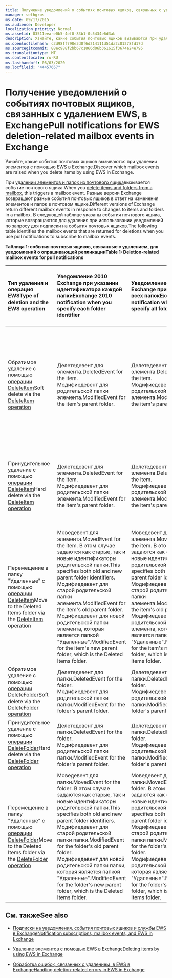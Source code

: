 ```yaml
---
title: Получение уведомлений о событиях почтовых ящиков, связанных с удалением EWS, в Exchange
manager: sethgros
ms.date: 09/17/2015
ms.audience: Developer
localization_priority: Normal
ms.assetid: 83511eea-e0b5-4ef0-83b1-0c5434e6d3ab
description: Узнайте, какие события почтовых ящиков вызываются при удалении элементов с помощью EWS в Exchange.
ms.openlocfilehash: c3d98ff798e3d0f6d214111d51da2c81278fd17d
ms.sourcegitcommit: 88ec988f2bb67c1866d06b361615f3674a24e795
ms.translationtype: MT
ms.contentlocale: ru-RU
ms.lasthandoff: 06/03/2020
ms.locfileid: "44457657"
---
```

# <a name="pull-notifications-for-ews-deletion-related-mailbox-events-in-exchange"></a><span data-ttu-id="ed661-103">Получение уведомлений о событиях почтовых ящиков, связанных с удалением EWS, в Exchange</span><span class="sxs-lookup"><span data-stu-id="ed661-103">Pull notifications for EWS deletion-related mailbox events in Exchange</span></span>

<span data-ttu-id="ed661-104">Узнайте, какие события почтовых ящиков вызываются при удалении элементов с помощью EWS в Exchange.</span><span class="sxs-lookup"><span data-stu-id="ed661-104">Discover which mailbox events are raised when you delete items by using EWS in Exchange.</span></span>
  
<span data-ttu-id="ed661-105">При [удалении элементов и папок из почтового ящика](deleting-items-by-using-ews-in-exchange.md)вызывается событие почтового ящика.</span><span class="sxs-lookup"><span data-stu-id="ed661-105">When you [delete items and folders from a mailbox](deleting-items-by-using-ews-in-exchange.md), this triggers a mailbox event.</span></span> <span data-ttu-id="ed661-106">Разные версии Exchange возвращают разные события почтовых ящиков в ответ на изменения элементов и папок в почтовом ящике.</span><span class="sxs-lookup"><span data-stu-id="ed661-106">Different versions of Exchange return different mailbox events in response to changes to items and folders in a mailbox.</span></span> <span data-ttu-id="ed661-107">В следующей таблице указаны события почтового ящика, которые возвращаются для удаления при использовании уведомлений по запросу для подписки на события почтовых ящиков.</span><span class="sxs-lookup"><span data-stu-id="ed661-107">The following table identifies the mailbox events that are returned for deletions when you use pull notifications to subscribe to mailbox events.</span></span> 
  
<span data-ttu-id="ed661-108">**Таблица 1: события почтовых ящиков, связанные с удалением, для уведомлений о опрашивающей репликации**</span><span class="sxs-lookup"><span data-stu-id="ed661-108">**Table 1: Deletion-related mailbox events for pull notifications**</span></span>

|<span data-ttu-id="ed661-109">**Тип удаления и операция EWS**</span><span class="sxs-lookup"><span data-stu-id="ed661-109">**Type of deletion and the EWS operation**</span></span>|<span data-ttu-id="ed661-110">**Уведомление 2010 Exchange при указании идентификатора каждой папки**</span><span class="sxs-lookup"><span data-stu-id="ed661-110">**Exchange 2010 notification when you specify each folder identifier**</span></span>|<span data-ttu-id="ed661-111">**Уведомление 2010 Exchange при указании всех папок**</span><span class="sxs-lookup"><span data-stu-id="ed661-111">**Exchange 2010 notification when you specify all folders**</span></span>|<span data-ttu-id="ed661-112">**Уведомление Exchange Online и Exchange 2013 при указании идентификатора каждой папки**</span><span class="sxs-lookup"><span data-stu-id="ed661-112">**Exchange Online and Exchange 2013 notification when you specify each folder identifier**</span></span>|<span data-ttu-id="ed661-113">**Exchange Online и Exchange 2013 при указании всех папок**</span><span class="sxs-lookup"><span data-stu-id="ed661-113">**Exchange Online and Exchange 2013 when you specify all folders**</span></span>|
|:-----|:-----|:-----|:-----|:-----|
|<span data-ttu-id="ed661-114">Обратимое удаление с помощью [операции DeleteItem](https://msdn.microsoft.com/library/3e26c416-fa12-476e-bfd2-5c1f4bb7b348%28Office.15%29.aspx)</span><span class="sxs-lookup"><span data-stu-id="ed661-114">Soft delete via the [DeleteItem operation](https://msdn.microsoft.com/library/3e26c416-fa12-476e-bfd2-5c1f4bb7b348%28Office.15%29.aspx)</span></span> <br/> |<span data-ttu-id="ed661-115">Делетедевент для элемента.</span><span class="sxs-lookup"><span data-stu-id="ed661-115">DeletedEvent for the item.</span></span>  <br/> <span data-ttu-id="ed661-116">Модифиедевент для родительской папки элемента.</span><span class="sxs-lookup"><span data-stu-id="ed661-116">ModifiedEvent for the item's parent folder.</span></span>  <br/> |<span data-ttu-id="ed661-117">Делетедевент для элемента.</span><span class="sxs-lookup"><span data-stu-id="ed661-117">DeletedEvent for the item.</span></span>  <br/> <span data-ttu-id="ed661-118">Модифиедевент для родительской папки элемента.</span><span class="sxs-lookup"><span data-stu-id="ed661-118">ModifiedEvent for the item's parent folder.</span></span>  <br/> |<span data-ttu-id="ed661-119">Моведевент для элемента.</span><span class="sxs-lookup"><span data-stu-id="ed661-119">MovedEvent for the item.</span></span> <span data-ttu-id="ed661-120">В этом поле задаются и старый, и новый идентификаторы родительской папки.</span><span class="sxs-lookup"><span data-stu-id="ed661-120">This specifies both the old and new parent folder identifiers.</span></span> <span data-ttu-id="ed661-121">Элемент перемещается в папку "удаления" в корзине.</span><span class="sxs-lookup"><span data-stu-id="ed661-121">The item is moved to the Deletions folder in the dumpster.</span></span>  <br/> <span data-ttu-id="ed661-122">Модифиедевент для родительской папки элемента.</span><span class="sxs-lookup"><span data-stu-id="ed661-122">ModifiedEvent for the item's parent folder.</span></span>  <br/> |<span data-ttu-id="ed661-123">Делетедевент для элемента.</span><span class="sxs-lookup"><span data-stu-id="ed661-123">DeletedEvent for the item.</span></span>  <br/> <span data-ttu-id="ed661-124">Делетедевент для элемента из папки поиска по умолчанию AllItems.</span><span class="sxs-lookup"><span data-stu-id="ed661-124">DeletedEvent for the item from the AllItems default search folder.</span></span>  <br/> <span data-ttu-id="ed661-125">Модифиедевент для родительской папки элемента.</span><span class="sxs-lookup"><span data-stu-id="ed661-125">ModifiedEvent for the item's parent folder.</span></span>  <br/> |
|<span data-ttu-id="ed661-126">Принудительное удаление с помощью [операции DeleteItem](https://msdn.microsoft.com/library/3e26c416-fa12-476e-bfd2-5c1f4bb7b348%28Office.15%29.aspx)</span><span class="sxs-lookup"><span data-stu-id="ed661-126">Hard delete via the [DeleteItem operation](https://msdn.microsoft.com/library/3e26c416-fa12-476e-bfd2-5c1f4bb7b348%28Office.15%29.aspx)</span></span> <br/> |<span data-ttu-id="ed661-127">Делетедевент для элемента.</span><span class="sxs-lookup"><span data-stu-id="ed661-127">DeletedEvent for the item.</span></span>  <br/> <span data-ttu-id="ed661-128">Модифиедевент для родительской папки элемента.</span><span class="sxs-lookup"><span data-stu-id="ed661-128">ModifiedEvent for the item's parent folder.</span></span>  <br/> |<span data-ttu-id="ed661-129">Делетедевент для элемента.</span><span class="sxs-lookup"><span data-stu-id="ed661-129">DeletedEvent for the item.</span></span>  <br/> <span data-ttu-id="ed661-130">Модифиедевент для родительской папки элемента.</span><span class="sxs-lookup"><span data-stu-id="ed661-130">ModifiedEvent for the item's parent folder.</span></span>  <br/> |<span data-ttu-id="ed661-131">Делетедевент для элемента.</span><span class="sxs-lookup"><span data-stu-id="ed661-131">DeletedEvent for the item.</span></span>  <br/> <span data-ttu-id="ed661-132">Модифиедевент для родительской папки элемента.</span><span class="sxs-lookup"><span data-stu-id="ed661-132">ModifiedEvent for the item's parent folder.</span></span>  <br/> |<span data-ttu-id="ed661-133">Делетедевент для элемента.</span><span class="sxs-lookup"><span data-stu-id="ed661-133">DeletedEvent for the item.</span></span>  <br/> <span data-ttu-id="ed661-134">Делетедевент для элемента из папки поиска по умолчанию AllItems.</span><span class="sxs-lookup"><span data-stu-id="ed661-134">DeletedEvent for the item from the AllItems default search folder.</span></span>  <br/> <span data-ttu-id="ed661-135">Модифиедевент для родительской папки элемента.</span><span class="sxs-lookup"><span data-stu-id="ed661-135">ModifiedEvent for the item's parent folder.</span></span>  <br/> |
|<span data-ttu-id="ed661-136">Перемещение в папку "Удаленные" с помощью [операции DeleteItem](https://msdn.microsoft.com/library/3e26c416-fa12-476e-bfd2-5c1f4bb7b348%28Office.15%29.aspx)</span><span class="sxs-lookup"><span data-stu-id="ed661-136">Move to the Deleted Items folder via the [DeleteItem operation](https://msdn.microsoft.com/library/3e26c416-fa12-476e-bfd2-5c1f4bb7b348%28Office.15%29.aspx)</span></span> <br/> |<span data-ttu-id="ed661-137">Моведевент для элемента.</span><span class="sxs-lookup"><span data-stu-id="ed661-137">MovedEvent for the item.</span></span> <span data-ttu-id="ed661-138">В этом случае задаются как старые, так и новые идентификаторы родительской папки.</span><span class="sxs-lookup"><span data-stu-id="ed661-138">This specifies both old and new parent folder identifiers.</span></span>  <br/> <span data-ttu-id="ed661-139">Модифиедевент для старой родительской папки элемента.</span><span class="sxs-lookup"><span data-stu-id="ed661-139">ModifiedEvent for the item's old parent folder.</span></span>  <br/> <span data-ttu-id="ed661-140">Модифиедевент для новой родительской папки элемента, которая является папкой "Удаленные".</span><span class="sxs-lookup"><span data-stu-id="ed661-140">ModifiedEvent for the item's new parent folder, which is the Deleted Items folder.</span></span>  <br/> |<span data-ttu-id="ed661-141">Моведевент для элемента.</span><span class="sxs-lookup"><span data-stu-id="ed661-141">MovedEvent for the item.</span></span> <span data-ttu-id="ed661-142">В этом случае задаются как старые, так и новые идентификаторы родительской папки.</span><span class="sxs-lookup"><span data-stu-id="ed661-142">This specifies both old and new parent folder identifiers.</span></span>  <br/> <span data-ttu-id="ed661-143">Модифиедевент для старой родительской папки элемента.</span><span class="sxs-lookup"><span data-stu-id="ed661-143">ModifiedEvent for the item's old parent folder.</span></span>  <br/> <span data-ttu-id="ed661-144">Модифиедевент для новой родительской папки элемента, которая является папкой "Удаленные".</span><span class="sxs-lookup"><span data-stu-id="ed661-144">ModifiedEvent for the item's new parent folder, which is the Deleted Items folder.</span></span>  <br/> |<span data-ttu-id="ed661-145">Моведевент для элемента.</span><span class="sxs-lookup"><span data-stu-id="ed661-145">MovedEvent for the item.</span></span> <span data-ttu-id="ed661-146">В этом случае задаются как старые, так и новые идентификаторы родительской папки.</span><span class="sxs-lookup"><span data-stu-id="ed661-146">This specifies both old and new parent folder identifiers.</span></span>  <br/> <span data-ttu-id="ed661-147">Модифиедевент для старой родительской папки элемента.</span><span class="sxs-lookup"><span data-stu-id="ed661-147">ModifiedEvent for the item's old parent folder.</span></span>  <br/> <span data-ttu-id="ed661-148">Модифиедевент для новой родительской папки элемента, которая является папкой "Удаленные".</span><span class="sxs-lookup"><span data-stu-id="ed661-148">ModifiedEvent for the item's new parent folder, which is the Deleted Items folder.</span></span>  <br/> |<span data-ttu-id="ed661-149">Делетедевент из папки поиска по умолчанию AllItems.</span><span class="sxs-lookup"><span data-stu-id="ed661-149">DeletedEvent from the AllItems default search folder.</span></span>  <br/> <span data-ttu-id="ed661-150">Креатедевент для элемента в папке AllItems</span><span class="sxs-lookup"><span data-stu-id="ed661-150">CreatedEvent for the item in the AllItems folder.</span></span>  <br/> <span data-ttu-id="ed661-151">Модифиедевент для исходной родительской папки элемента.</span><span class="sxs-lookup"><span data-stu-id="ed661-151">ModifiedEvent for the item's original parent folder.</span></span>  <br/> <span data-ttu-id="ed661-152">Модифиедевент для папки "Удаленные".</span><span class="sxs-lookup"><span data-stu-id="ed661-152">ModifiedEvent for the Deleted Items folder.</span></span>  <br/> |
|<span data-ttu-id="ed661-153">Обратимое удаление с помощью [операции DeleteFolder](https://msdn.microsoft.com/library/b0f92682-4895-4bcf-a4a1-e4c2e8403979%28Office.15%29.aspx)</span><span class="sxs-lookup"><span data-stu-id="ed661-153">Soft delete via the [DeleteFolder operation](https://msdn.microsoft.com/library/b0f92682-4895-4bcf-a4a1-e4c2e8403979%28Office.15%29.aspx)</span></span> <br/> |<span data-ttu-id="ed661-154">Делетедевент для папки.</span><span class="sxs-lookup"><span data-stu-id="ed661-154">DeletedEvent for the folder.</span></span>  <br/> <span data-ttu-id="ed661-155">Модифиедевент для родительской папки папки.</span><span class="sxs-lookup"><span data-stu-id="ed661-155">ModifiedEvent for the folder's parent folder.</span></span>  <br/> |<span data-ttu-id="ed661-156">Делетедевент для папки.</span><span class="sxs-lookup"><span data-stu-id="ed661-156">DeletedEvent for the folder.</span></span>  <br/> <span data-ttu-id="ed661-157">Модифиедевент для родительской папки папки.</span><span class="sxs-lookup"><span data-stu-id="ed661-157">ModifiedEvent for the folder's parent folder.</span></span>  <br/> |<span data-ttu-id="ed661-158">Делетедевент для папки.</span><span class="sxs-lookup"><span data-stu-id="ed661-158">DeletedEvent for the folder.</span></span>  <br/> <span data-ttu-id="ed661-159">Модифиедевент для родительской папки папки.</span><span class="sxs-lookup"><span data-stu-id="ed661-159">ModifiedEvent for the folder's parent folder.</span></span>  <br/> |<span data-ttu-id="ed661-160">Делетедевент для папки.</span><span class="sxs-lookup"><span data-stu-id="ed661-160">DeletedEvent for the folder.</span></span>  <br/> <span data-ttu-id="ed661-161">Модифиедевент для родительской папки папки.</span><span class="sxs-lookup"><span data-stu-id="ed661-161">ModifiedEvent for the folder's parent folder.</span></span>  <br/> |
|<span data-ttu-id="ed661-162">Принудительное удаление с помощью [операции DeleteFolder](https://msdn.microsoft.com/library/b0f92682-4895-4bcf-a4a1-e4c2e8403979%28Office.15%29.aspx)</span><span class="sxs-lookup"><span data-stu-id="ed661-162">Hard delete via the [DeleteFolder operation](https://msdn.microsoft.com/library/b0f92682-4895-4bcf-a4a1-e4c2e8403979%28Office.15%29.aspx)</span></span> <br/> |<span data-ttu-id="ed661-163">Делетедевент для папки.</span><span class="sxs-lookup"><span data-stu-id="ed661-163">DeletedEvent for the folder.</span></span>  <br/> <span data-ttu-id="ed661-164">Модифиедевент для родительской папки папки.</span><span class="sxs-lookup"><span data-stu-id="ed661-164">ModifiedEvent for the folder's parent folder.</span></span>  <br/> |<span data-ttu-id="ed661-165">Делетедевент для папки.</span><span class="sxs-lookup"><span data-stu-id="ed661-165">DeletedEvent for the folder.</span></span>  <br/> <span data-ttu-id="ed661-166">Модифиедевент для родительской папки папки.</span><span class="sxs-lookup"><span data-stu-id="ed661-166">ModifiedEvent for the folder's parent folder.</span></span>  <br/> |<span data-ttu-id="ed661-167">Делетедевент для папки.</span><span class="sxs-lookup"><span data-stu-id="ed661-167">DeletedEvent for the folder.</span></span>  <br/> <span data-ttu-id="ed661-168">Модифиедевент для родительской папки папки.</span><span class="sxs-lookup"><span data-stu-id="ed661-168">ModifiedEvent for the folder's parent folder.</span></span>  <br/> |<span data-ttu-id="ed661-169">Делетедевент для папки.</span><span class="sxs-lookup"><span data-stu-id="ed661-169">DeletedEvent for the folder.</span></span>  <br/> <span data-ttu-id="ed661-170">Модифиедевент для родительской папки папки.</span><span class="sxs-lookup"><span data-stu-id="ed661-170">ModifiedEvent for the folder's parent folder.</span></span>  <br/> |
|<span data-ttu-id="ed661-171">Перемещение в папку "Удаленные" с помощью [операции DeleteFolder](https://msdn.microsoft.com/library/b0f92682-4895-4bcf-a4a1-e4c2e8403979%28Office.15%29.aspx)</span><span class="sxs-lookup"><span data-stu-id="ed661-171">Move to the Deleted Items folder via the [DeleteFolder operation](https://msdn.microsoft.com/library/b0f92682-4895-4bcf-a4a1-e4c2e8403979%28Office.15%29.aspx)</span></span> <br/> |<span data-ttu-id="ed661-172">Моведевент для папки.</span><span class="sxs-lookup"><span data-stu-id="ed661-172">MovedEvent for the folder.</span></span> <span data-ttu-id="ed661-173">В этом случае задаются как старые, так и новые идентификаторы родительской папки.</span><span class="sxs-lookup"><span data-stu-id="ed661-173">This specifies both old and new parent folder identifiers.</span></span>  <br/> <span data-ttu-id="ed661-174">Модифиедевент для старой родительской папки папки.</span><span class="sxs-lookup"><span data-stu-id="ed661-174">ModifiedEvent for the folder's old parent folder.</span></span>  <br/> <span data-ttu-id="ed661-175">Модифиедевент для новой родительской папки папки, которая является папкой "Удаленные".</span><span class="sxs-lookup"><span data-stu-id="ed661-175">ModifiedEvent for the folder's new parent folder, which is the Deleted Items folder.</span></span>  <br/> |<span data-ttu-id="ed661-176">Моведевент для папки.</span><span class="sxs-lookup"><span data-stu-id="ed661-176">MovedEvent for the folder.</span></span> <span data-ttu-id="ed661-177">В этом случае задаются как старые, так и новые идентификаторы родительской папки.</span><span class="sxs-lookup"><span data-stu-id="ed661-177">This specifies both old and new parent folder identifiers.</span></span>  <br/> <span data-ttu-id="ed661-178">Модифиедевент для старой родительской папки папки.</span><span class="sxs-lookup"><span data-stu-id="ed661-178">ModifiedEvent for the folder's old parent folder.</span></span>  <br/> <span data-ttu-id="ed661-179">Модифиедевент для новой родительской папки папки, которая является папкой "Удаленные".</span><span class="sxs-lookup"><span data-stu-id="ed661-179">ModifiedEvent for the folder's new parent folder, which is the Deleted Items folder.</span></span>  <br/> |<span data-ttu-id="ed661-180">Моведевент для папки.</span><span class="sxs-lookup"><span data-stu-id="ed661-180">MovedEvent for the folder.</span></span> <span data-ttu-id="ed661-181">В этом случае задаются как старые, так и новые идентификаторы родительской папки.</span><span class="sxs-lookup"><span data-stu-id="ed661-181">This specifies both old and new parent folder identifiers.</span></span>  <br/> <span data-ttu-id="ed661-182">Модифиедевент для старой родительской папки папки.</span><span class="sxs-lookup"><span data-stu-id="ed661-182">ModifiedEvent for the folder's old parent folder.</span></span>  <br/> <span data-ttu-id="ed661-183">Модифиедевент для новой родительской папки папки, которая является папкой "Удаленные".</span><span class="sxs-lookup"><span data-stu-id="ed661-183">ModifiedEvent for the folder's new parent folder, which is the Deleted Items folder.</span></span>  <br/> |<span data-ttu-id="ed661-184">Модифиедевент для старой родительской папки папки.</span><span class="sxs-lookup"><span data-stu-id="ed661-184">ModifiedEvent for the folder's old parent folder.</span></span>  <br/> <span data-ttu-id="ed661-185">Модифиедевент для новой родительской папки папки, которая является папкой "Удаленные".</span><span class="sxs-lookup"><span data-stu-id="ed661-185">ModifiedEvent for the folder's new parent folder which is the Deleted Items folder.</span></span>  <br/> |
   
## <a name="see-also"></a><span data-ttu-id="ed661-186">См. также</span><span class="sxs-lookup"><span data-stu-id="ed661-186">See also</span></span>


- [<span data-ttu-id="ed661-187">Подписки на уведомления, события почтовых ящиков и службы EWS в Exchange</span><span class="sxs-lookup"><span data-stu-id="ed661-187">Notification subscriptions, mailbox events, and EWS in Exchange</span></span>](notification-subscriptions-mailbox-events-and-ews-in-exchange.md)
    
- [<span data-ttu-id="ed661-188">Удаление элементов с помощью EWS в Exchange</span><span class="sxs-lookup"><span data-stu-id="ed661-188">Deleting items by using EWS in Exchange</span></span>](deleting-items-by-using-ews-in-exchange.md)
    
- [<span data-ttu-id="ed661-189">Обработка ошибок, связанных с удалением, в EWS в Exchange</span><span class="sxs-lookup"><span data-stu-id="ed661-189">Handling deletion-related errors in EWS in Exchange</span></span>](handling-deletion-related-errors-in-ews-in-exchange.md)
    

